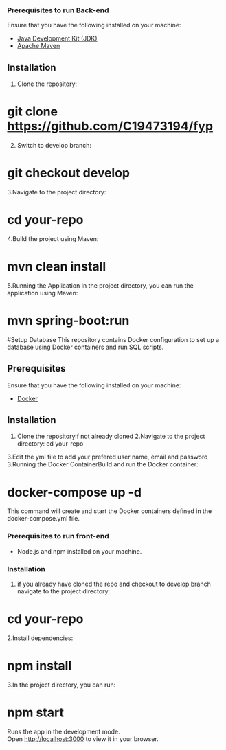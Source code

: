 ### Prerequisites to run Back-end 



Ensure that you have the following installed on your machine:

- [Java Development Kit (JDK)](https://www.oracle.com/java/technologies/javase-downloads.html)
- [Apache Maven](https://maven.apache.org/download.cgi)

## Installation

   1. Clone the repository:
 # git clone  https://github.com/C19473194/fyp
 2. Switch to develop branch:
   # git checkout develop
3.Navigate to the project directory:
   # cd your-repo
4.Build the project using Maven:
  # mvn clean install
5.Running the Application
In the project directory, you can run the application using Maven:
 # mvn spring-boot:run

#Setup Database 
This repository contains Docker configuration to set up a database using Docker containers and run SQL scripts.


## Prerequisites

Ensure that you have the following installed on your machine:

- [Docker](https://www.docker.com/get-started)

## Installation

1. Clone the repositoryif not already cloned 
2.Navigate to the project directory:
   cd your-repo

3.Edit the yml file to add your prefered user name, email and password 
3.Running the Docker ContainerBuild and run the Docker container:

   # docker-compose up -d
This command will create and start the Docker containers defined in the docker-compose.yml file.


### Prerequisites to run front-end 

- Node.js and npm installed on your machine.

### Installation


1. if you already have cloned the repo and checkout to develop branch  navigate to the project directory:
  # cd your-repo
2.Install dependencies:
  # npm install
3.In the project directory, you can run:
  # npm start

Runs the app in the development mode.\
Open [http://localhost:3000](http://localhost:3000) to view it in your browser.



